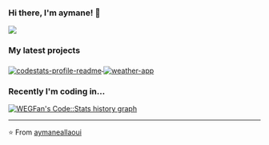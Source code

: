 ### Hi there, I'm aymane! 👋

<a href="https://github.com/aymaneallaoui">
  <img src="[![Anurag's GitHub stats](https://github-readme-stats.vercel.app/api?username=aymaneallaoui)](https://github.com/anuraghazra/github-readme-stats)" />
</a>

### My latest projects

<a href="https://github.com/aymaneallaoui/codestats-profile-readme">
  <img align="middle" src="https://github-readme-stats.vercel.app/api/pin/?username=WEGFan&repo=codestats-profile-readme" alt="codestats-profile-readme" />
</a>
<a href="https://github.com/aymaneallaoui/weather-app">
  <img align="middle" src="https://github-readme-stats.vercel.app/api/pin/?username=aymaneallaoui&repo=weather-app" alt="weather-app" />
</a>

### Recently I'm coding in...

<a href="https://skyline.github.com/aymaneallaoui/2022">
  <img src='https://codestats-readme.wegfan.cn/history-graph/WEGFan?width=850&height=300&timezone=08:00&history_days=21&max_languages=9&language_colors=["3e4053","f15854","5da5da","faa43a","60bd68","f17cb0","b2912f","decf3f","b276b2","808080"]' alt="WEGFan's Code::Stats history graph" />
</a>

---

⭐️ From [aymaneallaoui](https://github.com/aymaneallaoui)
